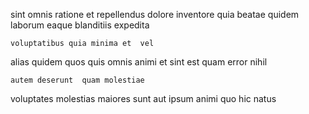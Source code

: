 <!--
title: Innovative maximized access
author: Meaghan
date: 2014-09-26-0320
link: 2014-09-26-0320-innovative-maximized-access
tags: [rainbows,SVG,graphics,Linux]
-->

sint omnis   ratione et
repellendus dolore inventore quia
beatae quidem laborum   eaque  blanditiis  expedita
 	voluptatibus quia minima et  vel
  alias quidem quos quis omnis
animi et sint est quam error nihil 
 	autem deserunt  quam molestiae 
voluptates molestias maiores sunt aut ipsum  animi
quo hic natus 